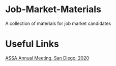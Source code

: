 # Job-Market-Materials
A collection of materials for job market candidates

# Useful Links
[ASSA Annual Meeting, San Diego, 2020](https://www.aeaweb.org/conference/)


